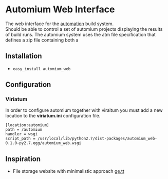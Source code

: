 # Automium Web Interface

The web interface for the [automation](https://github.com/hivesolutions/automium) build system.  
Should be able to control a set of automium projects displaying the results of build runs.
The automium system uses the atm file specification that defines a zip file containing
both a 

## Installation

* `easy_install automium_web`

## Configuration

### Viriatum

In order to configure automium together with viraitum you must add a new location to
the **viriatum.ini** configuration file.

```
[location:automium]
path = /automium
handler = wsgi
script_path = /usr/local/lib/python2.7/dist-packages/automium_web-0.1.0-py2.7.egg/automium_web.wsgi
```

## Inspiration

* File storage website with minimalistic approach [ge.tt](http://ge.tt)